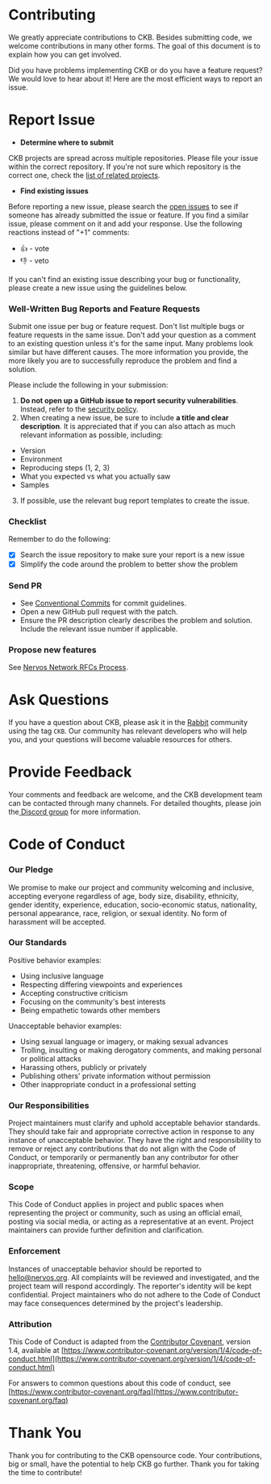 # Contributing 

We greatly appreciate contributions to CKB. Besides submitting code, we welcome contributions in many other forms. The goal of this document is to explain how you can get involved.


Did you have problems implementing CKB or do you have a feature request? We would love to hear about it! Here are the most efficient ways to report an issue.

# Report Issue

- **Determine where to submit**

CKB projects are spread across multiple repositories. Please file your issue within the correct repository. If you're not sure which repository is the correct one, check the [list of related projects](url).

- **Find existing issues**

Before reporting a new issue, please search the [open issues](url) to see if someone has already submitted the issue or feature. If you find a similar issue, please comment on it and add your response. Use the following reactions instead of "+1" comments:

- 👍 - vote
- 👎 - veto

If you can't find an existing issue describing your bug or functionality, please create a new issue using the guidelines below.

### Well-Written Bug Reports and Feature Requests

Submit one issue per bug or feature request. Don't list multiple bugs or feature requests in the same issue. Don't add your question as a comment to an existing question unless it's for the same input. Many problems look similar but have different causes. The more information you provide, the more likely you are to successfully reproduce the problem and find a solution.

Please include the following in your submission:

1. **Do not open up a GitHub issue to report security vulnerabilities**. Instead,
refer to the [security policy](https://www.notion.so/cryptape/SECURITY.md).
2. When creating a new issue, be sure to include **a title and clear description**. It is appreciated that if you can also attach as much relevant information as possible, including:
- Version
- Environment
- Reproducing steps (1, 2, 3)
- What you expected vs what you actually saw
- Samples
3. If possible, use the relevant bug report templates to create the issue.

### Checklist

Remember to do the following:

- [x]  Search the issue repository to make sure your report is a new issue
- [x]  Simplify the code around the problem to better show the problem

### Send PR

- See [Conventional Commits](https://conventionalcommits.org/) for commit guidelines.
- Open a new GitHub pull request with the patch.
- Ensure the PR description clearly describes the problem and solution. Include the relevant issue number if applicable.

### Propose new features

See [Nervos Network RFCs Process](https://github.com/nervosnetwork/rfcs).

# Ask Questions

If you have a question about CKB, please ask it in the [Rabbit](url) community using the tag `CKB`. Our community has relevant developers who will help you, and your questions will become valuable resources for others.

# Provide Feedback

Your comments and feedback are welcome, and the CKB development team can be contacted through many channels. For detailed thoughts, please join the[ Discord group](https://discord.gg/) for more information.

# Code of Conduct

### Our Pledge

We promise to make our project and community welcoming and inclusive, accepting everyone regardless of age, body size, disability, ethnicity, gender identity, experience, education, socio-economic status, nationality, personal appearance, race, religion, or sexual identity. No form of harassment will be accepted.

### Our Standards

Positive behavior examples:

- Using inclusive language
- Respecting differing viewpoints and experiences
- Accepting constructive criticism
- Focusing on the community's best interests
- Being empathetic towards other members

Unacceptable behavior examples:

- Using sexual language or imagery, or making sexual advances
- Trolling, insulting or making derogatory comments, and making personal or political attacks
- Harassing others, publicly or privately
- Publishing others' private information without permission
- Other inappropriate conduct in a professional setting

### Our Responsibilities

Project maintainers must clarify and uphold acceptable behavior standards. They should take fair and appropriate corrective action in response to any instance of unacceptable behavior. They have the right and responsibility to remove or reject any contributions that do not align with the Code of Conduct, or temporarily or permanently ban any contributor for other inappropriate, threatening, offensive, or harmful behavior.

### Scope

This Code of Conduct applies in project and public spaces when representing the project or community, such as using an official email, posting via social media, or acting as a representative at an event. Project maintainers can provide further definition and clarification.

### Enforcement

Instances of unacceptable behavior should be reported to [hello@nervos.org](mailto:hello@nervos.org). All complaints will be reviewed and investigated, and the project team will respond accordingly. The reporter's identity will be kept confidential. Project maintainers who do not adhere to the Code of Conduct may face consequences determined by the project's leadership.

### Attribution

This Code of Conduct is adapted from the [Contributor Covenant](https://www.contributor-covenant.org/), version 1.4,
available at [https://www.contributor-covenant.org/version/1/4/code-of-conduct.html](https://www.contributor-covenant.org/version/1/4/code-of-conduct.html)

For answers to common questions about this code of conduct, see
[https://www.contributor-covenant.org/faq](https://www.contributor-covenant.org/faq)

# Thank You

Thank you for contributing to the CKB opensource code. Your contributions, big or small, have the potential to help CKB go further. Thank you for taking the time to contribute!
